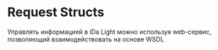 # Request Structs

Управлять информацией в iDa Light можно используя web-сервис, позволяющий взаимодействовать на основе WSDL